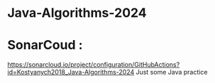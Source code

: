 # Java-Algorithms-2024
# SonarCoud :
https://sonarcloud.io/project/configuration/GitHubActions?id=Kostyanych2018_Java-Algorithms-2024
Just some Java practice

